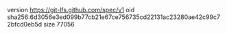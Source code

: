 version https://git-lfs.github.com/spec/v1
oid sha256:6d3056e3ed099b77cb21e67ce756735cd22131ac23280ae42c99c72bfcd0eb5d
size 77056
